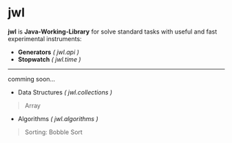 # jwl

**jwl** is **Java-Working-Library** for solve standard tasks with useful and fast experimental instruments:

*  **Generators** *( jwl.api )*
*  **Stopwatch** *( jwl.time )*

---

comming soon...

* Data Structures *( jwl.collections )*
> Array



* Algorithms *( jwl.algorithms )*
> Sorting: Bobble Sort

